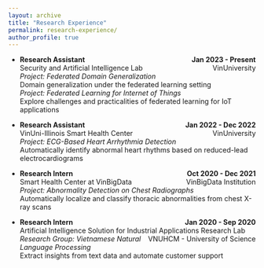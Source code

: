 ```yaml
---
layout: archive
title: "Research Experience"
permalink: research-experience/
author_profile: true
---
```


* <span style="float: left;">**Research Assistant**</span><span style="float: right;">**Jan 2023 - Present**</span><br />
<span style="float: left;">Security and Artificial Intelligence Lab</span><span style="float: right;">VinUniversity</span><br />
*Project: Federated Domain Generalization*<br />
Domain generalization under the federated learning setting<br />
*Project: Federated Learning for Internet of Things*<br />
Explore challenges and practicalities of federated learning for IoT applications

* <span style="float: left;">**Research Assistant**</span><span style="float: right;">**Jan 2022 - Dec 2022**</span><br />
<span style="float: left;">VinUni-Illinois Smart Health Center</span><span style="float: right;">VinUniversity</span><br />
*Project: ECG-Based Heart Arrhythmia Detection*<br />
Automatically identify abnormal heart rhythms based on reduced-lead electrocardiograms

* <span style="float: left;">**Research Intern**</span><span style="float: right;">**Oct 2020 - Dec 2021**</span><br />
<span style="float: left;">Smart Health Center at VinBigData</span><span style="float: right;">VinBigData Institution</span><br />
*Project: Abnormality Detection on Chest Radiographs*<br />
Automatically localize and classify thoracic abnormalities from chest X-ray scans

* <span style="float: left;">**Research Intern**</span><span style="float: right;">**Jan 2020 - Sep 2020**</span><br />
<span style="float: left;">Artificial Intelligence Solution for Industrial Applications Research Lab</span><span style="float: right;">VNUHCM - University of Science</span><br />
*Research Group: Vietnamese Natural Language Processing*<br />
Extract insights from text data and automate customer support